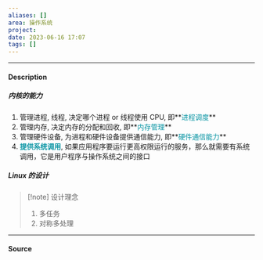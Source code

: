 ```yaml
---
aliases: []
area: 操作系统
project: 
date: 2023-06-16 17:07
tags: []
---
```

---
#### Description
##### 内核的能力
1. 管理进程, 线程, 决定哪个进程 or 线程使用 CPU, 即**<font color="#0593A2">进程调度</font>**
2. 管理内存, 决定内存的分配和回收, 即**<font color="#0593A2">内存管理</font>**
3. 管理硬件设备, 为进程和硬件设备提供通信能力, 即**<font color="#0593A2">硬件通信能力</font>**
4. **<font color="#0593A2">提供系统调用</font>**,  如果应用程序要运行更高权限运行的服务，那么就需要有系统调用，它是用户程序与操作系统之间的接口

##### Linux 的设计
> [!note] 设计理念
> 1. 多任务
> 2. 对称多处理





---
#### Source
